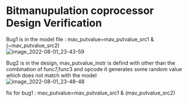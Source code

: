 # Bitmanupulation coprocessor Design Verification

Bug1 is in the model file : 
mav_putvalue=mav_putvalue_src1 & (~mav_putvalue_src2)      
![image_2022-08-01_23-43-59](https://user-images.githubusercontent.com/72139504/182214612-87068630-559e-4c82-a6a2-c7fe29304212.png)


Bug2 is in the design, mav_putvalue_instr is defind with other than the combination of func7,func3 and opcode it generates some random value which does not match with the model<br />
![image_2022-08-01_23-48-48](https://user-images.githubusercontent.com/72139504/182216767-b1d5340d-e80a-479b-89c7-6653da29eb39.png)

fix for bug1 :
mav_putvalue=mav_putvalue_src1 & (mav_putvalue_src2)

